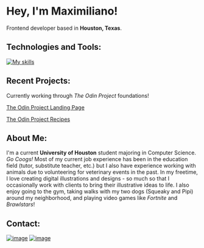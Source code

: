 # Hey, I'm Maximiliano!
Frontend developer based in <strong>Houston, Texas</strong>.

## Technologies and Tools:
[![My skills](https://skillicons.dev/icons?i=html,css,git,github,vscode,cpp)](https://skillicons.dev)

## Recent Projects:
<p>Currently working through <em>The Odin Project</em> foundations!</p>
<a href="https://maximilianovalle.github.io/odin-landing-page/" target="_blank" rel="noopeneder noreferrer">The Odin Project Landing Page</a></p>
<p><a href="https://maximilianovalle.github.io/odin-recipes/" target="_blank" rel="noopeneder noreferrer">The Odin Project Recipes</a></p>

## About Me:
I'm a current <strong>University of Houston</strong> student majoring in Computer Science. <em>Go Coogs!</em> Most of my current job experience has been in the education field (tutor, substitute teacher, etc.) but I also have experience working with animals due to volunteering for veterinary events in the past. In my freetime, I love creating digital illustrations and designs - so much so that I occasionally work with clients to bring their illustrative ideas to life. I also enjoy going to the gym, taking walks with my two dogs (Squeaky and Pipi) around my neighborhood, and playing video games like <em>Fortnite</em> and <em>Brawlstars</em>!

## Contact:
<a href="https://www.linkedin.com/in/maximilianovalle/" target="_blank" rel="noopener noreferrer">![image](https://img.shields.io/badge/LinkedIn-0077B5?style=for-the-badge&logo=linkedin&logoColor=white)</a>
<a href="mailto:maximiliano.j.ovalle@gmail.com">![image](https://img.shields.io/badge/Gmail-D14836?style=for-the-badge&logo=gmail&logoColor=white)</a>

<!--
**maximilianovalle/maximilianovalle** is a ✨ _special_ ✨ repository because its `README.md` (this file) appears on your GitHub profile.

Here are some ideas to get you started:

- 🔭 I’m currently working on ...
- 🌱 I’m currently learning ...
- 👯 I’m looking to collaborate on ...
- 🤔 I’m looking for help with ...
- 💬 Ask me about ...
- 📫 How to reach me: ...
- 😄 Pronouns: ...
- ⚡ Fun fact: ...
-->
